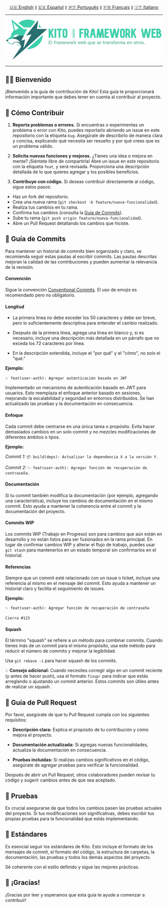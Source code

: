 <div align="center">

[🇺🇸 English](./CONTRIBUTING.md) `‖` [🇪🇸 Español](./CONTRIBUTING_ES.md) `‖` [🇵🇹 Português](./CONTRIBUTING_PT.md) `‖` [🇫🇷 Français](./CONTRIBUTING_FR.md) `‖` [🇮🇹 Italiano](./CONTRIBUTING_IT.md)

<hr />

<img src="./public/static/kito_banner_es.png" alt="Kito Banner" />

<hr />

</div>

## 🙌🏼 Bienvenido

¡Bienvenido a la guía de contribución de Kito! Esta guía te proporcionará información importante que debes tener en cuenta al contribuir al proyecto.

## 🌸 Cómo Contribuir

1. **Reporta problemas o errores.**
   Si encuentras o experimentas un problema o error con Kito, puedes reportarlo abriendo un issue en este repositorio con la etiqueta `bug`. Asegúrate de describirlo de manera clara y concisa, explicando qué necesita ser resuelto y por qué crees que es un problema válido.

2. **Solicita nuevas funciones y mejoras.**
   ¿Tienes una idea o mejora en mente? ¡Siéntete libre de compartirla! Abre un issue en este repositorio con la etiqueta `feat`, y será revisada. Proporciona una descripción detallada de lo que quieres agregar y los posibles beneficios.

3. **Contribuye con código.**
   Si deseas contribuir directamente al código, sigue estos pasos:

- Haz un fork del repositorio.
- Crea una nueva rama (`git checkout -b feature/nueva-funcionalidad`).
- Realiza tus cambios en tu rama.
- Confirma tus cambios (consulta la [Guía de Commits](#-guía-de-commits)).
- Sube tu rama (`git push origin feature/nueva-funcionalidad`).
- Abre un Pull Request detallando los cambios que hiciste.

## 📕 Guía de Commits

Para mantener un historial de commits bien organizado y claro, se recomienda seguir estas pautas al escribir commits. Las pautas descritas mejoran la calidad de las contribuciones y pueden aumentar la relevancia de la revisión.

#### Convención

Sigue la convención [Conventional Commits](https://conventionalcommits.org). El uso de emojis es recomendado pero no obligatorio.

#### Longitud

- La primera línea no debe exceder los 50 caracteres y debe ser breve, pero lo suficientemente descriptiva para entender el cambio realizado.

- Después de la primera línea, agrega una línea en blanco y, si es necesario, incluye una descripción más detallada en un párrafo que no exceda los 72 caracteres por línea.

- En la descripción extendida, incluye el "por qué" y el "cómo", no solo el "qué."

**Ejemplo:**

`✨ feat(user-auth): Agregar autenticación basada en JWT`

Implementado un mecanismo de autenticación basado en JWT para usuarios. Esto reemplaza el enfoque anterior basado en sesiones, mejorando la escalabilidad y seguridad en entornos distribuidos. Se han actualizado las pruebas y la documentación en consecuencia.

#### Enfoque

Cada commit debe centrarse en una única tarea o propósito. Evita hacer demasiados cambios en un solo commit y no mezcles modificaciones de diferentes ámbitos o tipos.

**Ejemplo:**

_Commit 1:_ `📦 build(deps): Actualizar la dependencia X a la versión Y.`

_Commit 2:_ `✨ feat(user-auth): Agregar función de recuperación de contraseña.`

#### Documentación

Si tu commit también modifica la documentación (por ejemplo, agregando una característica), incluye los cambios de documentación en el mismo commit. Esto ayuda a mantener la coherencia entre el commit y la documentación del proyecto.

#### Commits WIP

Los commits WIP (Trabajo en Progreso) son para cambios que aún están en desarrollo y no están listos para ser fusionados en la rama principal. En lugar de confirmar cambios WIP y alterar el flujo de trabajo, puedes usar `git stash` para mantenerlos en un estado temporal sin confirmarlos en el historial.

#### Referencias

Siempre que un commit esté relacionado con un issue o ticket, incluye una referencia al mismo en el mensaje del commit. Esto ayuda a mantener un historial claro y facilita el seguimiento de issues.

**Ejemplo:**

```
✨ feat(user-auth): Agregar función de recuperación de contraseña

Cierra #123
```

#### Squash

El término "squash" se refiere a un método para combinar commits. Cuando tienes más de un commit para el mismo propósito, usa este método para reducir el número de commits y mejorar la legibilidad.

Usa `git rebase -i` para hacer squash de los commits.

💡 **Consejo adicional:** Cuando necesites corregir algo en un commit reciente (y antes de hacer push), usa el formato `fixup!` para indicar que estás arreglando o ajustando un commit anterior. Estos commits son útiles antes de realizar un squash.

## 👷 Guía de Pull Request

Por favor, asegúrate de que tu Pull Request cumpla con los siguientes requisitos:

- **Descripción clara:** Explica el propósito de tu contribución y cómo mejora el proyecto.

- **Documentación actualizada:** Si agregas nuevas funcionalidades, actualiza la documentación en consecuencia.

- **Pruebas incluidas:** Si realizas cambios significativos en el código, asegúrate de agregar pruebas para verificar la funcionalidad.

Después de abrir un Pull Request, otros colaboradores pueden revisar tu código y sugerir cambios antes de que sea aceptado.

## 🚧 Pruebas

Es crucial asegurarse de que todos los cambios pasen las pruebas actuales del proyecto. Si tus modificaciones son significativas, debes escribir tus propias pruebas para la funcionalidad que estás implementando.

## 🎩 Estándares

Es esencial seguir los estándares de Kito. Esto incluye el formato de los mensajes de commit, el formato del código, la estructura de carpetas, la documentación, las pruebas y todos los demás aspectos del proyecto.

Sé coherente con el estilo definido y sigue las mejores prácticas.

## 🎉 ¡Gracias!

¡Gracias por leer y esperamos que esta guía te ayude a comenzar a contribuir!
